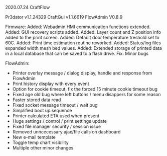 2020.07.24 CraftFlow

Pr3dator  v1.1.24329
CraftGui  v1.1.6619
FlowAdmin V0.8.9

Firmware:
Added: Webadmin HMI communication functions extended.
Added: GUI recovery scripts added.
Added: Layer count and Z position info added to the print screen.
Added: Default door temperature treshold set to 60C.
Added: Print time estimation routine reworked.
Added: Status/log files expanded width mesh bed values. 
Added: Extended storage of printed data in a local database that can be saved to a flash drive.
Fix: Minor bugs

FlowAdmin:
- Printer overlay message / dialog display, handle and response from FlowAdmin
- Print history display with every event
- Option for cookie timeout, fix the forced 15 minute cookie timeout bug
- Fixed age old bug where left buttons / menu disappers for some reason
- Faster stored data read
- Fixed socket message timeout / wait bug
- Simplified boot up sequence
- Printer calculated ETA used when present
- Huge settings / control / print settings update
- Fixed file manager security / session issue
- Removed unncecessary ajax/file calls on dashboard
- New e-mail template
- Toggle temp chart visibility
- Multiple other minor changes

